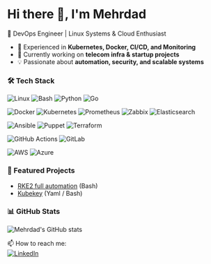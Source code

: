# Hi there 👋, I'm Mehrdad  
🚀 DevOps Engineer | Linux Systems & Cloud Enthusiast  

- 🔧 Experienced in **Kubernetes, Docker, CI/CD, and Monitoring**  
- 🌱 Currently working on **telecom infra & startup projects**  
- 💡 Passionate about **automation, security, and scalable systems**  

### 🛠️ Tech Stack

![Linux](https://img.shields.io/badge/Linux-FCC624?style=flat&logo=linux&logoColor=black)
![Bash](https://img.shields.io/badge/Bash-121011?style=flat&logo=gnu-bash&logoColor=white)
![Python](https://img.shields.io/badge/Python-3776AB?style=flat&logo=python&logoColor=white)
![Go](https://img.shields.io/badge/Go-00ADD8?style=flat&logo=go&logoColor=white)

![Docker](https://img.shields.io/badge/Docker-2496ED?style=flat&logo=docker&logoColor=white)
![Kubernetes](https://img.shields.io/badge/Kubernetes-326CE5?style=flat&logo=kubernetes&logoColor=white)
![Prometheus](https://img.shields.io/badge/Prometheus-E6522C?style=flat&logo=prometheus&logoColor=white)
![Zabbix](https://img.shields.io/badge/Zabbix-CC0000?style=flat&logo=zabbix&logoColor=white)
![Elasticsearch](https://img.shields.io/badge/Elasticsearch-005571?style=flat&logo=elasticsearch&logoColor=white)

![Ansible](https://img.shields.io/badge/Ansible-EE0000?style=flat&logo=ansible&logoColor=white)
![Puppet](https://img.shields.io/badge/Puppet-FFAE1A?style=flat&logo=puppet&logoColor=white)
![Terraform](https://img.shields.io/badge/Terraform-7B42BC?style=flat&logo=terraform&logoColor=white)

![GitHub Actions](https://img.shields.io/badge/GitHub%20Actions-2088FF?style=flat&logo=github-actions&logoColor=white)
![GitLab](https://img.shields.io/badge/GitLab-FC6D26?style=flat&logo=gitlab&logoColor=white)

![AWS](https://img.shields.io/badge/AWS-232F3E?style=flat&logo=amazon-aws&logoColor=white)
![Azure](https://img.shields.io/badge/Azure-0078D4?style=flat&logo=microsoft-azure&logoColor=white)


### 🚀 Featured Projects
- [RKE2 full automation](https://github.com/mehrdad-mohtady/RKE2-full-automation) (Bash)  
- [Kubekey](https://github.com/mehrdad-mohtady/Kubekey) (Yaml / Bash)

### 📊 GitHub Stats
![Mehrdad's GitHub stats](https://github-readme-stats.vercel.app/api?username=mehrdad-mohtady&show_icons=true&theme=tokyonight)

📫 How to reach me:  
[![LinkedIn](https://img.shields.io/badge/LinkedIn-blue?style=flat&logo=linkedin)](https://linkedin.com/in/mehrdad-mohtady)  
